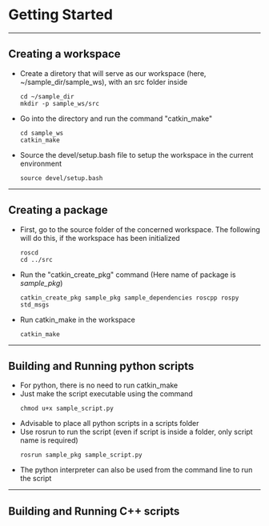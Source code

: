 # Getting Started
---

## Creating a workspace

- Create a diretory that will serve as our workspace (here, ~/sample_dir/sample_ws), with an src folder inside
  	```
  	cd ~/sample_dir
  	mkdir -p sample_ws/src
  	```
- Go into the directory and run the command "catkin_make"
  	```
  	cd sample_ws
  	catkin_make
  	```
- Source the devel/setup.bash file to setup the workspace in the current environment
  	```
  	source devel/setup.bash
  	```
---
## Creating a package

- First, go to the source folder of the concerned workspace. The following will do this, if the workspace has been initialized
  	```
  	roscd
  	cd ../src
  	```
- Run the "catkin_create_pkg" command (Here name of package is *sample_pkg*)
  	```
	catkin_create_pkg sample_pkg sample_dependencies roscpp rospy std_msgs
	```
- Run catkin_make in the workspace 
	```
	catkin_make
	```
---
## Building and Running python scripts

- For python, there is no need to run catkin_make
- Just make the script executable using the command
	```
	chmod u+x sample_script.py
	```
- Advisable to place all python scripts in a scripts folder
- Use rosrun to run the script (even if script is inside a folder, only script name is required)
	```
	rosrun sample_pkg sample_script.py
	```
- The python interpreter can also be used from the command line to run the script
---
## Building and Running C++ scripts
